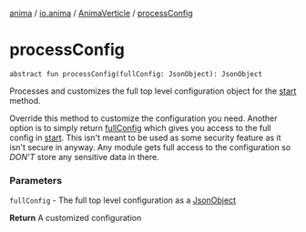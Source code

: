[anima](../../index.md) / [io.anima](../index.md) / [AnimaVerticle](index.md) / [processConfig](./process-config.md)

# processConfig

`abstract fun processConfig(fullConfig: JsonObject): JsonObject`

Processes and customizes the full top level configuration object for the [start](start.md) method.

Override this method to customize the configuration you need. Another option is to simply
return [fullConfig](process-config.md#io.anima.AnimaVerticle$processConfig(io.vertx.core.json.JsonObject)/fullConfig) which gives you access to the full config in [start](start.md). This isn't meant
to be used as some security feature as it isn't secure in anyway. Any module gets full access
to the configuration so *DON'T* store any sensitive data in there.

### Parameters

`fullConfig` - The full top level configuration as a [JsonObject](#)

**Return**
A customized configuration

